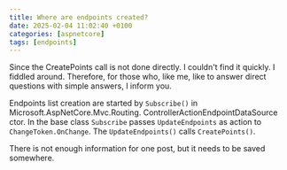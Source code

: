 ```yaml
---
title: Where are endpoints created?
date: 2025-02-04 11:02:40 +0100
categories: [aspnetcore]
tags: [endpoints]
---
```


Since the CreatePoints call is not done directly. I couldn't find it quickly. I fiddled around. Therefore, for those who, like me, like to answer direct questions with simple answers, I inform you.

Endpoints list creation  are started by `Subscribe()` in Microsoft.AspNetCore.Mvc.Routing. ControllerActionEndpointDataSource ctor.
In the base class `Subscribe` passes `UpdateEndpoints` as action   to `ChangeToken.OnChange`.
The `UpdateEndpoints()` calls `CreatePoints()`.

There is not enough information for one post, but it needs to be saved somewhere.